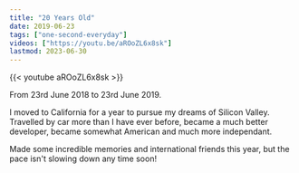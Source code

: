 ```yaml
---
title: "20 Years Old"
date: 2019-06-23
tags: ["one-second-everyday"]
videos: ["https://youtu.be/aROoZL6x8sk"]
lastmod: 2023-06-30
---
```


{{< youtube aROoZL6x8sk >}}

From 23rd June 2018 to 23rd June 2019.

I moved to California for a year to pursue my dreams of Silicon Valley. Travelled by car more than I have ever before, became a much better developer, became somewhat American and much more independant.

Made some incredible memories and international friends this year, but the pace isn't slowing down any time soon!
